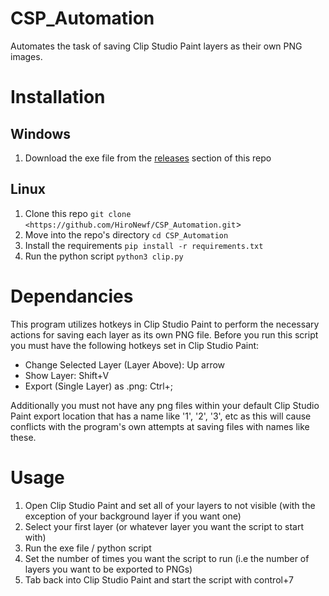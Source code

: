# CSP_Automation
Automates the task of saving Clip Studio Paint layers as their own PNG images.

# Installation
## Windows
1. Download the exe file from the [releases](https://github.com/HiroNewf/CSP_Automation/releases) section of this repo
## Linux
1. Clone this repo `git clone <https://github.com/HiroNewf/CSP_Automation.git`>
2. Move into the repo's directory `cd CSP_Automation`
3. Install the requirements `pip install -r requirements.txt`
4. Run the python script `python3 clip.py`
# Dependancies
This program utilizes hotkeys in Clip Studio Paint to perform the necessary actions for saving each layer as its own PNG file. Before you run this script you must have the following hotkeys set in Clip Studio Paint:
- Change Selected Layer (Layer Above): Up arrow
- Show Layer: Shift+V
- Export (Single Layer) as .png: Ctrl+;

Additionally you must not have any png files within your default Clip Studio Paint export location that has a name like '1', '2', '3', etc as this will cause conflicts with the program's own attempts at saving files with names like these.
# Usage
1. Open Clip Studio Paint and set all of your layers to not visible (with the exception of your background layer if you want one)
2. Select your first layer (or whatever layer you want the script to start with)
3. Run the exe file / python script
4. Set the number of times you want the script to run (i.e the number of layers you want to be exported to PNGs)
5. Tab back into Clip Studio Paint and start the script with control+7
